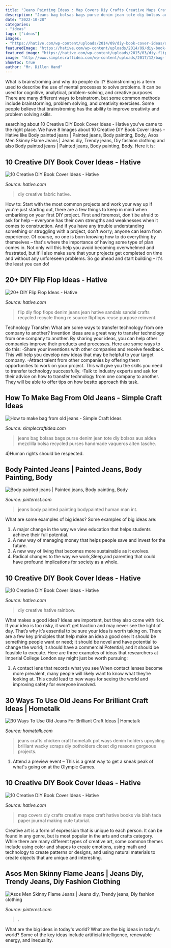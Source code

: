 ```yaml
---
title: "Jeans Painting Ideas : Map Covers Diy Crafts Creative Maps Craft Hative Books Via Blah Tada Paper Journal Making Cute Tutorial"
description: "Jeans bag bolsas bags purse denim jean tote diy bolsos aus aldea mezclilla bolsa recycled purses handmade vaqueros alten tasche"
date: "2022-10-28"
categories:
- "ideas"
tags: ["ideas"]
images:
- "https://hative.com/wp-content/uploads/2014/09/diy-book-cover-ideas/diy-book-cover-ideas.jpg"
featuredImage: "https://hative.com/wp-content/uploads/2014/09/diy-book-cover-ideas/10-map-covers.jpg"
featured_image: "https://hative.com/wp-content/uploads/2015/03/diy-flip-flop-ideas/15-creative-and-fun-diy-flip-flop.jpg"
image: "http://www.simplecraftidea.com/wp-content/uploads/2017/12/bag-from-old-jeans-3.jpg"
ShowToc: true
author: "Mr. Dillon Hand"
---
```



What is brainstroming and why do people do it?
Brainstroming is a term used to describe the use of mental processes to solve problems. It can be used for cognitive, analytical, problem-solving, and creative purposes. There are many different ways to brainstrom, but some common methods include brainstorming, problem solving, and creativity exercises. Some people believe that brainstroming has the ability to improve creativity and problem solving skills.

	

		
searching about 10 Creative DIY Book Cover Ideas - Hative you've came to the right place. We have 8 Images about 10 Creative DIY Book Cover Ideas - Hative like Body painted jeans | Painted jeans, Body painting, Body, Asos Men Skinny Flame Jeans | Jeans diy, Trendy jeans, Diy fashion clothing and also Body painted jeans | Painted jeans, Body painting, Body. Here it is:
		
    
## 10 Creative DIY Book Cover Ideas - Hative

<img loading=lazy src="https://hative.com/wp-content/uploads/2014/09/diy-book-cover-ideas/diy-book-cover-ideas.jpg" onerror="this.onerror=null;this.src='https://tse1.mm.bing.net/th?id=OIP.Y-_sIJaEA2eAlIYjZDPsgwHaQq&amp;pid=15.1';" alt="10 Creative DIY Book Cover Ideas - Hative">

_Source: hative.com_

>diy creative fabric hative. 

	

How to: Start with the most common projects and work your way up
If you're just starting out, there are a few things to keep in mind when embarking on your first DIY project. First and foremost, don't be afraid to ask for help – everyone has their own strengths and weaknesses when it comes to construction. And if you have any trouble understanding something or struggling with a project, don't worry; anyone can learn from experience.
Of course, no one is born knowing how to do everything by themselves – that's where the importance of having some type of plan comes in. Not only will this help you avoid becoming overwhelmed and frustrated, but it'll also make sure that your projects get completed on time and without any unforeseen problems. So go ahead and start building – it's the least you can do!

    
## 20+ DIY Flip Flop Ideas - Hative

<img loading=lazy src="https://hative.com/wp-content/uploads/2015/03/diy-flip-flop-ideas/15-creative-and-fun-diy-flip-flop.jpg" onerror="this.onerror=null;this.src='https://tse4.mm.bing.net/th?id=OIP.i2y2zYklKzz9VMn2hkytvQHaJ4&amp;pid=15.1';" alt="20+ DIY Flip Flop Ideas - Hative">

_Source: hative.com_

>flip diy flop flops denim jeans jean hative sandals sandal crafts recycled recycle thong re source flipflops reuse purpose reinvent. 

	

Technology Transfer: What are some ways to transfer technology from one company to another?
Invention ideas are a great way to transfer technology from one company to another. By sharing your ideas, you can help other companies improve their products and processes. Here are some ways to do this: 
-Share your inventions with other companies and receive feedback. This will help you develop new ideas that may be helpful to your target company.
-Attract talent from other companies by offering them opportunities to work on your project. This will give you the skills you need to transfer technology successfully.
-Talk to industry experts and ask for their advice on how to transfer technology from one company to another. They will be able to offer tips on how bestto approach this task.

    
## How To Make Bag From Old Jeans - Simple Craft Ideas

<img loading=lazy src="http://www.simplecraftidea.com/wp-content/uploads/2017/12/bag-from-old-jeans-3.jpg" onerror="this.onerror=null;this.src='https://tse2.mm.bing.net/th?id=OIP.J-8wekTmu0MsRhb8th-k7wHaJ4&amp;pid=15.1';" alt="How to make bag from old jeans - Simple Craft Ideas">

_Source: simplecraftidea.com_

>jeans bag bolsas bags purse denim jean tote diy bolsos aus aldea mezclilla bolsa recycled purses handmade vaqueros alten tasche. 

	

4)Human rights should be respected.

    
## Body Painted Jeans | Painted Jeans, Body Painting, Body

<img loading=lazy src="https://i.pinimg.com/736x/94/9c/7d/949c7d6bb00c2e1b34d95b0d4bbb8bce--painted-jeans-body-painting.jpg" onerror="this.onerror=null;this.src='https://tse1.mm.bing.net/th?id=OIP.iyKeY1hI-s2Zi_-Lgg0jmQHaLH&amp;pid=15.1';" alt="Body painted jeans | Painted jeans, Body painting, Body">

_Source: pinterest.com_

>jeans body painted painting bodypainted human man int. 

	

What are some examples of big ideas?
Some examples of big ideas are: 
1. A major change in the way we view education that helps students achieve their full potential. 
2. A new way of managing money that helps people save and invest for the future. 
3. A new way of living that becomes more sustainable as it evolves. 
4. Radical changes to the way we work,Sleep,and parenting that could have profound implications for society as a whole.

    
## 10 Creative DIY Book Cover Ideas - Hative

<img loading=lazy src="https://hative.com/wp-content/uploads/2014/09/diy-book-cover-ideas/6-rainbow-book-cover.jpg" onerror="this.onerror=null;this.src='https://tse1.mm.bing.net/th?id=OIP.Wgbc-hMpbQX0518jjahFxQHaHa&amp;pid=15.1';" alt="10 Creative DIY Book Cover Ideas - Hative">

_Source: hative.com_

>diy creative hative rainbow. 

	

What makes a good idea?
Ideas are important, but they also come with risk. If your idea is too risky, it won’t get traction and may never see the light of day. That’s why it’s essential to be sure your idea is worth taking on. There are a few key principles that help make an idea a good one: It should be something people want or need; it should be novel and have potential to change the world; it should have a commercial Potential; and it should be feasible to execute. Here are three examples of ideas that researchers at Imperial College London say might just be worth pursuing: 
1. A contact lens that records what you see When contact lenses become more prevalent, many people will likely want to know what they’re looking at. This could lead to new ways for seeing the world and improving safety for everyone involved.

    
## 30 Ways To Use Old Jeans For Brilliant Craft Ideas | Hometalk

<img loading=lazy src="http://cdn-fastly.hometalk.com/media/2016/04/05/3344261/s-19-gorgeous-reasons-to-dig-your-old-jeans-out-of-the-closet-crafts-repurposing-upcycling.jpg?size=1600x1000&amp;nocrop=1" onerror="this.onerror=null;this.src='https://tse2.mm.bing.net/th?id=OIP.wGkajzvmQN9hpiT5eJFByQHaFj&amp;pid=15.1';" alt="30 Ways To Use Old Jeans For Brilliant Craft Ideas | Hometalk">

_Source: hometalk.com_

>jeans crafts chicken craft hometalk pot ways denim holders upcycling brilliant wacky scraps diy potholders closet dig reasons gorgeous projects. 

	

1. Attend a preview event – This is a great way to get a sneak peak of what's going on at the Olympic Games.

    
## 10 Creative DIY Book Cover Ideas - Hative

<img loading=lazy src="https://hative.com/wp-content/uploads/2014/09/diy-book-cover-ideas/10-map-covers.jpg" onerror="this.onerror=null;this.src='https://tse2.mm.bing.net/th?id=OIP.-rTiqnHESYghAtHHIh685QHaGg&amp;pid=15.1';" alt="10 Creative DIY Book Cover Ideas - Hative">

_Source: hative.com_

>map covers diy crafts creative maps craft hative books via blah tada paper journal making cute tutorial. 

	

Creative art is a form of expression that is unique to each person. It can be found in any genre, but is most popular in the arts and crafts category. While there are many different types of creative art, some common themes include using color and shapes to create emotions, using math and technology to create patterns or designs, and using natural materials to create objects that are unique and interesting.

    
## Asos Men Skinny Flame Jeans | Jeans Diy, Trendy Jeans, Diy Fashion Clothing

<img loading=lazy src="https://i.pinimg.com/736x/ba/8c/83/ba8c83e7a0354f5ba3594321922e560d.jpg" onerror="this.onerror=null;this.src='https://tse4.mm.bing.net/th?id=OIP.ZCVT6kuKNSTYCX6usSBbewHaJ3&amp;pid=15.1';" alt="Asos Men Skinny Flame Jeans | Jeans diy, Trendy jeans, Diy fashion clothing">

_Source: pinterest.com_

>. 

	

What are the big ideas in today's world?
What are the big ideas in today's world? 
Some of the key ideas include artificial intelligence, renewable energy, and inequality.

